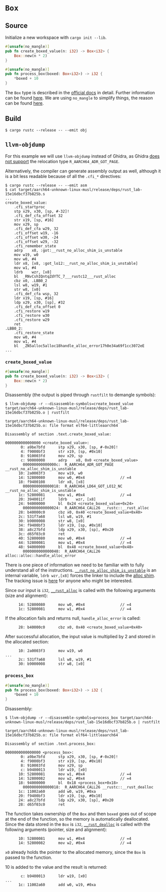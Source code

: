 # `Box`

## Source

Initialize a new workspace with `cargo init --lib`.

```rust
#[unsafe(no_mangle)]
pub fn create_boxed_value(n: i32) -> Box<i32> {
    Box::new(n * 2)
}

#[unsafe(no_mangle)]
pub fn process_box(boxed: Box<i32>) -> i32 {
    *boxed + 10
}
```

The `Box` type is described in the [official docs](https://doc.rust-lang.org/std/boxed/struct.Box.html) in detail. Further information can be found [here](https://doc.rust-lang.org/book/ch15-01-box.html). We are using `no_mangle` to simplify things, the reason can be found [here](https://shadowshell.io/rust-arm64/option.html#no_mangle).

## Build

```
$ cargo rustc --release -- --emit obj
```

## `llvm-objdump`

For this example we will use `llvm-objdump` instead of Ghidra, as Ghidra [does not support](https://github.com/NationalSecurityAgency/ghidra/issues/8253) the relocation type `R_AARCH64_ADR_GOT_PAGE`.

Alternatively, the compiler can generate assembly output as well, although it is a bit less readable because of all the `.cfi_*` directives:

```
$ cargo rustc --release -- --emit asm
$ cat target/aarch64-unknown-linux-musl/release/deps/rust_lab-15e16dbcf37b825b.s
...
create_boxed_value:
	.cfi_startproc
	stp	x29, x30, [sp, #-32]!
	.cfi_def_cfa_offset 32
	str	x19, [sp, #16]
	mov	x29, sp
	.cfi_def_cfa w29, 32
	.cfi_offset w19, -16
	.cfi_offset w30, -24
	.cfi_offset w29, -32
	.cfi_remember_state
	adrp	x8, :got:__rust_no_alloc_shim_is_unstable
	mov	w19, w0
	mov	w0, #4
	ldr	x8, [x8, :got_lo12:__rust_no_alloc_shim_is_unstable]
	mov	w1, #4
	ldrb	wzr, [x8]
	bl	_RNvCshIQntqZdYTC_7___rustc12___rust_alloc
	cbz	x0, .LBB0_2
	lsl	w8, w19, #1
	str	w8, [x0]
	.cfi_def_cfa wsp, 32
	ldr	x19, [sp, #16]
	ldp	x29, x30, [sp], #32
	.cfi_def_cfa_offset 0
	.cfi_restore w19
	.cfi_restore w30
	.cfi_restore w29
	ret
.LBB0_2:
	.cfi_restore_state
	mov	w0, #4
	mov	w1, #4
	bl	_ZN5alloc5alloc18handle_alloc_error17h0e34a69f1cc3072eE
...
```

### `create_boxed_value`

```rust
#[unsafe(no_mangle)]
pub fn create_boxed_value(n: i32) -> Box<i32> {
    Box::new(n * 2)
}
```

Disassembly (the output is piped through `rustfilt` to demangle symbols):

```
$ llvm-objdump -r --disassemble-symbols=create_boxed_value target/aarch64-unknown-linux-musl/release/deps/rust_lab-15e16dbcf37b825b.o | rustfilt 

target/aarch64-unknown-linux-musl/release/deps/rust_lab-15e16dbcf37b825b.o:	file format elf64-littleaarch64

Disassembly of section .text.create_boxed_value:

0000000000000000 <create_boxed_value>:
       0: a9be7bfd     	stp	x29, x30, [sp, #-0x20]!
       4: f9000bf3     	str	x19, [sp, #0x10]
       8: 910003fd     	mov	x29, sp
       c: 90000008     	adrp	x8, 0x0 <create_boxed_value>
		000000000000000c:  R_AARCH64_ADR_GOT_PAGE	__rust_no_alloc_shim_is_unstable
      10: 2a0003f3     	mov	w19, w0
      14: 52800080     	mov	w0, #0x4                // =4
      18: f9400108     	ldr	x8, [x8]
		0000000000000018:  R_AARCH64_LD64_GOT_LO12_NC	__rust_no_alloc_shim_is_unstable
      1c: 52800081     	mov	w1, #0x4                // =4
      20: 3940011f     	ldrb	wzr, [x8]
      24: 94000000     	bl	0x24 <create_boxed_value+0x24>
		0000000000000024:  R_AARCH64_CALL26	__rustc::__rust_alloc
      28: b40000c0     	cbz	x0, 0x40 <create_boxed_value+0x40>
      2c: 531f7a68     	lsl	w8, w19, #1
      30: b9000008     	str	w8, [x0]
      34: f9400bf3     	ldr	x19, [sp, #0x10]
      38: a8c27bfd     	ldp	x29, x30, [sp], #0x20
      3c: d65f03c0     	ret
      40: 52800080     	mov	w0, #0x4                // =4
      44: 52800081     	mov	w1, #0x4                // =4
      48: 94000000     	bl	0x48 <create_boxed_value+0x48>
		0000000000000048:  R_AARCH64_CALL26	alloc::alloc::handle_alloc_error
```

There is one piece of information we need to be familiar with to fully understand all of the instructions. [`__rust_no_alloc_shim_is_unstable`](https://github.com/rust-lang/rust/blob/6de3a733122a82d9b3c3427c7ee16a1e1a022718/library/alloc/src/alloc.rs#L35) is an internal variable, `ldrb wzr,[x8]` forces the linker to include the [alloc shim](https://github.com/rust-lang/rust/blob/6de3a733122a82d9b3c3427c7ee16a1e1a022718/library/alloc/src/alloc.rs#L91). The tracking issue is [here](https://github.com/rust-lang/rust/issues/123015) for anyone who might be interested.

Since our input is `i32`, [`__rust_alloc`](https://stdrs.dev/nightly/x86_64-unknown-linux-gnu/alloc/alloc/fn.__rust_alloc.html) is called with the following arguments (size and alignment):

```
      14: 52800080     	mov	w0, #0x4                // =4
      1c: 52800081     	mov	w1, #0x4                // =4
```

If the allocation fails and returns null, `handle_alloc_error` is called:

```
      28: b40000c0     	cbz	x0, 0x40 <create_boxed_value+0x40>
```

After successful allocation, the input value is multiplied by 2 and stored in the allocated section:

```
      10: 2a0003f3     	mov	w19, w0
...
      2c: 531f7a68     	lsl	w8, w19, #1
      30: b9000008     	str	w8, [x0]
```

### `process_box`

```rust
#[unsafe(no_mangle)]
pub fn process_box(boxed: Box<i32>) -> i32 {
    *boxed + 10
}
```

Disassembly:

```
$ llvm-objdump -r --disassemble-symbols=process_box target/aarch64-unknown-linux-musl/release/deps/rust_lab-15e16dbcf37b825b.o | rustfilt

target/aarch64-unknown-linux-musl/release/deps/rust_lab-15e16dbcf37b825b.o:	file format elf64-littleaarch64

Disassembly of section .text.process_box:

0000000000000000 <process_box>:
       0: a9be7bfd     	stp	x29, x30, [sp, #-0x20]!
       4: f9000bf3     	str	x19, [sp, #0x10]
       8: 910003fd     	mov	x29, sp
       c: b9400013     	ldr	w19, [x0]
      10: 52800081     	mov	w1, #0x4                // =4
      14: 52800082     	mov	w2, #0x4                // =4
      18: 94000000     	bl	0x18 <process_box+0x18>
		0000000000000018:  R_AARCH64_CALL26	__rustc::__rust_dealloc
      1c: 11002a60     	add	w0, w19, #0xa
      20: f9400bf3     	ldr	x19, [sp, #0x10]
      24: a8c27bfd     	ldp	x29, x30, [sp], #0x20
      28: d65f03c0     	ret
```

The function takes ownership of the `Box` and then `boxed` goes out of scope at the end of the function, so the memory is automatically deallocated. Since the data stored in the `Box` is `i32`, [`__rust_dealloc`](https://stdrs.dev/nightly/x86_64-unknown-linux-gnu/alloc/alloc/fn.__rust_dealloc.html) is called with the following arguments (pointer, size and alignment):

```
      10: 52800081     	mov	w1, #0x4                // =4
      14: 52800082     	mov	w2, #0x4                // =4
```
`x0` already holds the pointer to the allocated memory, since the `Box` is passed to the function.

10 is added to the value and the result is returned:

```
       c: b9400013     	ldr	w19, [x0]
...
      1c: 11002a60     	add	w0, w19, #0xa
```
